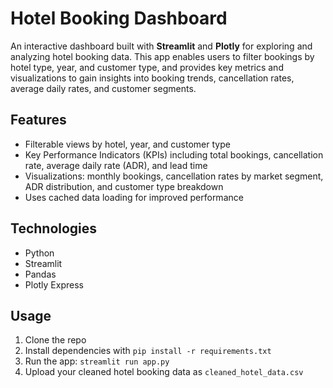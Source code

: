 # Hotel Booking Dashboard

An interactive dashboard built with **Streamlit** and **Plotly** for exploring and analyzing hotel booking data. This app enables users to filter bookings by hotel type, year, and customer type, and provides key metrics and visualizations to gain insights into booking trends, cancellation rates, average daily rates, and customer segments.

## Features

* Filterable views by hotel, year, and customer type
* Key Performance Indicators (KPIs) including total bookings, cancellation rate, average daily rate (ADR), and lead time
* Visualizations: monthly bookings, cancellation rates by market segment, ADR distribution, and customer type breakdown
* Uses cached data loading for improved performance

## Technologies

* Python
* Streamlit
* Pandas
* Plotly Express

## Usage

1. Clone the repo
2. Install dependencies with `pip install -r requirements.txt`
3. Run the app: `streamlit run app.py`
4. Upload your cleaned hotel booking data as `cleaned_hotel_data.csv`
